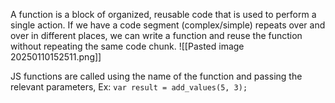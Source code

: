 A function is a block of organized, reusable code that is used to perform a single action.
If we have a code segment (complex/simple) repeats over and over in different places, we can write a function and reuse the function without repeating the same code chunk. 
![[Pasted image 20250110152511.png]]

JS functions are called using the name of the function and passing the relevant parameters,
Ex: 
`var result = add_values(5, 3);`
